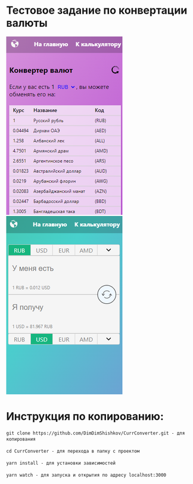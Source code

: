 # Тестовое задание по конвертации валюты

![image](https://raw.githubusercontent.com/DimDimShishkov/CurrConverter/main/src/assets/startPage.png)
![image](https://raw.githubusercontent.com/DimDimShishkov/CurrConverter/main/src/assets/Converter.png)

# Инструкция по копированию:

```
git clone https://github.com/DimDimShishkov/CurrConverter.git - для копирования

cd CurrConverter - для перехода в папку с проектом

yarn install - для установки зависимостей

yarn watch - для запуска и открытия по адресу localhost:3000

```
